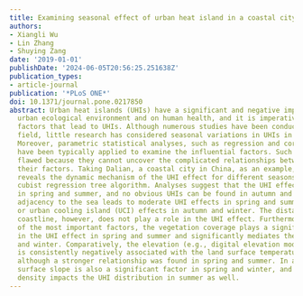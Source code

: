 ```yaml
---
title: Examining seasonal effect of urban heat island in a coastal city
authors:
- Xiangli Wu
- Lin Zhang
- Shuying Zang
date: '2019-01-01'
publishDate: '2024-06-05T20:56:25.251638Z'
publication_types:
- article-journal
publication: '*PLoS ONE*'
doi: 10.1371/journal.pone.0217850
abstract: Urban heat islands (UHIs) have a significant and negative impact on the
  urban ecological environment and on human health, and it is imperative to examine
  factors that lead to UHIs. Although numerous studies have been conducted in this
  field, little research has considered seasonal variations in UHIs in coastal cities.
  Moreover, parametric statistical analyses, such as regression and correlation analyses,
  have been typically applied to examine the influential factors. Such analyses are
  flawed because they cannot uncover the complicated relationships between UHIs and
  their factors. Taking Dalian, a coastal city in China, as an example, this paper
  reveals the dynamic mechanism of the UHI effect for different seasons using the
  cubist regression tree algorithm. Analyses suggest that the UHI effect only exists
  in spring and summer, and no obvious UHIs can be found in autumn and winter. The
  adjacency to the sea leads to moderate UHI effects in spring and summer and no UHI
  or urban cooling island (UCI) effects in autumn and winter. The distance to the
  coastline, however, does not play a role in the UHI effect. Furthermore, as one
  of the most important factors, the vegetation coverage plays a significant role
  in the UHI effect in spring and summer and significantly mediates the UHI in autumn
  and winter. Comparatively, the elevation (e.g., digital elevation models (DEMs))
  is consistently negatively associated with the land surface temperature in all seasons,
  although a stronger relationship was found in spring and summer. In addition, the
  surface slope is also a significant factor in spring and winter, and the population
  density impacts the UHI distribution in summer as well.
---
```

